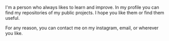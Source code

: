 I'm a person who always likes to learn and improve.
In my profile you can find my repositories of my public projects.
I hope you like them or find them useful.

For any reason, you can contact me on my instagram, email, or wherever you like.

<!---
julienf04/julienf04 is a ✨ special ✨ repository because its `README.md` (this file) appears on your GitHub profile.
You can click the Preview link to take a look at your changes.
--->

